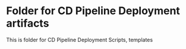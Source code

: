 # Folder for CD Pipeline Deployment artifacts

This is folder for CD Pipeline Deployment Scripts, templates

